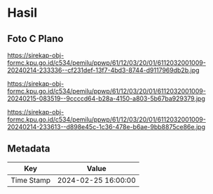 # Hasil

## Foto C Plano

https://sirekap-obj-formc.kpu.go.id/c534/pemilu/ppwp/61/12/03/20/01/6112032001009-20240214-233336--cf231def-13f7-4bd3-8744-d9117969db2b.jpg

https://sirekap-obj-formc.kpu.go.id/c534/pemilu/ppwp/61/12/03/20/01/6112032001009-20240215-083519--9ccccd64-b28a-4150-a803-5b67ba929379.jpg

https://sirekap-obj-formc.kpu.go.id/c534/pemilu/ppwp/61/12/03/20/01/6112032001009-20240214-233613--d898e45c-1c36-478e-b6ae-9bb8875ce86e.jpg


## Metadata

| Key        | Value               |
| ---------- | ------------------- |
| Time Stamp | 2024-02-25 16:00:00 |



